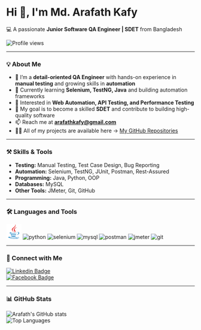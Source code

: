 # Hi 👋, I'm Md. Arafath Kafy  

💻 A passionate **Junior Software QA Engineer | SDET** from Bangladesh  

![Profile views](https://komarev.com/ghpvc/?username=arafathkafy&label=Profile%20views&color=0e75b6&style=flat)

---

### 💡 About Me  
- 🔎 I’m a **detail-oriented QA Engineer** with hands-on experience in **manual testing** and growing skills in **automation**  
- 🌱 Currently learning **Selenium, TestNG, Java** and building automation frameworks  
- 🧪 Interested in **Web Automation, API Testing, and Performance Testing**  
- 🎯 My goal is to become a skilled **SDET** and contribute to building high-quality software  
- 📫 Reach me at **arafathkafy@gmail.com**  
- 👨‍💻 All of my projects are available here → [My GitHub Repositories](https://github.com/arafathkafy?tab=repositories)  

---

### ⚒️ Skills & Tools  
- **Testing:** Manual Testing, Test Case Design, Bug Reporting  
- **Automation:** Selenium, TestNG, JUnit, Postman, Rest-Assured  
- **Programming:** Java, Python, OOP  
- **Databases:** MySQL  
- **Other Tools:** JMeter, Git, GitHub  

---

### 🛠️ Languages and Tools  
<p align="left"> 
  <img src="https://raw.githubusercontent.com/devicons/devicon/master/icons/java/java-original.svg" alt="java" width="40" height="40"/> 
  <img src="https://www.vectorlogo.zone/logos/python/python-icon.svg" alt="python" width="40" height="40"/> 
  <img src="https://www.vectorlogo.zone/logos/selenium/selenium-icon.svg" alt="selenium" width="40" height="40"/> 
  <img src="https://www.vectorlogo.zone/logos/mysql/mysql-official.svg" alt="mysql" width="40" height="40"/> 
  <img src="https://www.vectorlogo.zone/logos/postman/postman-icon.svg" alt="postman" width="40" height="40"/> 
  <img src="https://www.vectorlogo.zone/logos/apache_jmeter/apache_jmeter-icon.svg" alt="jmeter" width="40" height="40"/> 
  <img src="https://www.vectorlogo.zone/logos/git-scm/git-scm-icon.svg" alt="git" width="40" height="40"/> 
</p>

---

### 🔗 Connect with Me  
[![Linkedin Badge](https://img.shields.io/badge/-Md.%20Arafath%20Kafy-blue?style=flat&logo=Linkedin&logoColor=white&link=https://www.linkedin.com/in/yourlinkedin/)](https://www.linkedin.com/in/yourlinkedin/)  
[![Facebook Badge](https://img.shields.io/badge/-Md.%20Arafath%20Kafy-blue?style=flat&logo=Facebook&logoColor=white&link=https://facebook.com/yourfacebook)](https://facebook.com/yourfacebook)  

---

### 📊 GitHub Stats  
![Arafath's GitHub stats](https://github-readme-stats.vercel.app/api?username=arafathkafy&show_icons=true&theme=tokyonight)  
![Top Languages](https://github-readme-stats.vercel.app/api/top-langs/?username=arafathkafy&layout=compact&theme=tokyonight)  

